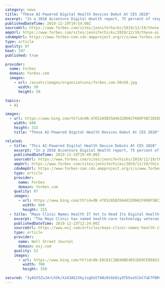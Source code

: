 ```yaml
---
category: news
title: "These AI-Powered Digital Health Devices Debut At CES 2020"
excerpt: "In a 2018 Accenture Digital Health report, 75 percent of respondents said technology played an essential role in managing their health. And, when when it came artificial intelligence (AI) powered digital health and wearable devices, 72 percent said they are willing to share their wearable data with their health insurance plan. The report also ..."
publishedDateTime: 2019-12-19T19:54:00Z
sourceUrl: https://www.forbes.com/sites/jenniferhicks/2019/12/19/these-ai-powered-digital-health-devices-debut-at-ces-2020/
ampUrl: https://www.forbes.com/sites/jenniferhicks/2019/12/19/these-ai-powered-digital-health-devices-debut-at-ces-2020/amp/
cdnAmpUrl: https://www-forbes-com.cdn.ampproject.org/c/s/www.forbes.com/sites/jenniferhicks/2019/12/19/these-ai-powered-digital-health-devices-debut-at-ces-2020/amp/
type: article
quality: 87
heat: 107
published: true

provider:
  name: Forbes
  domain: forbes.com
  images:
    - url: /assets/images/organizations/forbes.com-50x50.jpg
      width: 50
      height: 50

topics:
  - AI

images:
  - url: https://www.bing.com/th?id=ON.47E52A5B35A4632D66CF600F5BC302EB
    width: 600
    height: 315
    title: "These AI-Powered Digital Health Devices Debut At CES 2020"

related:
  - title: "This AI-Powered Digital Health Device Debuts At CES 2020"
    excerpt: "In a 2018 Accenture Digital Health report, 75 percent of respondents said technology played an essential role in managing their health. And, when when it came artificial intelligence (AI) powered digital health and wearable devices, 72 percent said they are willing to share their wearable data with their health insurance plan. The report also ..."
    publishedDateTime: 2019-12-19T19:49:00Z
    sourceUrl: https://www.forbes.com/sites/jenniferhicks/2019/12/19/this-ai-powered-digital-health-device-debuts-at-ces-2020/
    ampUrl: https://www.forbes.com/sites/jenniferhicks/2019/12/19/this-ai-powered-digital-health-device-debuts-at-ces-2020/amp/
    cdnAmpUrl: https://www-forbes-com.cdn.ampproject.org/c/s/www.forbes.com/sites/jenniferhicks/2019/12/19/this-ai-powered-digital-health-device-debuts-at-ces-2020/amp/
    type: article
    provider:
      name: Forbes
      domain: forbes.com
    quality: 87
    images:
      - url: https://www.bing.com/th?id=ON.47E52A5B35A4632D66CF600F5BC302EB
        width: 600
        height: 315
  - title: "Mayo Clinic Names Health IT Vet to Head Its Digital Health-Care Businesses"
    excerpt: "The Mayo Clinic has named health-care technology veteran John Halamka as the head of its digital health-care businesses. One of his focus areas will be looking at how neural networks, machine learning and artificial intelligence can improve health care."
    publishedDateTime: 2019-12-23T12:24:00Z
    sourceUrl: https://www.wsj.com/articles/mayo-clinic-names-health-it-vet-to-head-its-digital-health-care-businesses-11577097000
    type: article
    provider:
      name: Wall Street Journal
      domain: wsj.com
    quality: 52
    images:
      - url: https://www.bing.com/th?id=ON.E8C81C1BD49BE4D51DE0CE9EA53183E9
        width: 700
        height: 350

secured: "3yASV5ZuJ4rLhVk/XzA3AE2XkyJvgkGSTmNzOtAS8iyOTbXveSlbt7aE7FBRvbS/eh/9CusejYi1ZqHKUYMG+eXhQ0hBlA99ofq0Szx5mrv7MbWIPXxeUiEKrdn2eVnm0oDOUZzMLj8GP+jUewbB2mRCNVLSjR7jnhOf8p1itqLxic9/jJIhq48FMXTDi4MTTa6vQwCZVPsZpXahyvLZxlTlWOqSMkKd4DPj5vk8vjYggaixNe4tUr8Gs3j7WF4YxoGtHZ31XBxiEQVOgWjwBA==;lSTSXYWWWaGfQSt1n/f/Lw=="
---
```


